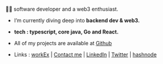 🥷🏻 software developer and a web3 enthusiast.

- I’m currently diving deep into **backend dev & web3.**
- **tech : typescript, core java, Go and React.**

- All of my projects are available at [Github](https://www.github.com/nielchaudhary)

- Links : [workEx](https://drive.google.com/file/d/1g7k8vIdPfwHoU7xRnQnhHRJhb-MDnds3/view) | [Contact me](mailto:neilchaudhary12@gmail.com) | [LinkedIn](https://www.linkedin.com/in/neel-chaudhary-b047ab196/) | [Twitter](https://twitter.com/nielchaudhary09) | [hashnode](https://hashnode.com/@nielchaudhary)
